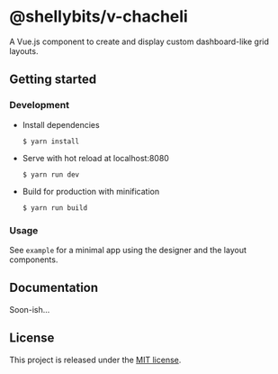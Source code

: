 # @shellybits/v-chacheli

A Vue.js component to create and display custom dashboard-like grid layouts.


## Getting started

### Development

  * Install dependencies

	```
	$ yarn install
	```

  * Serve with hot reload at localhost:8080

	```
	$ yarn run dev
	```

  * Build for production with minification

	```
	$ yarn run build
	```


### Usage

See `example` for a minimal app using the designer and the layout components.


## Documentation

Soon-ish...


## License

This project is released under the [MIT license](LICENSE).
